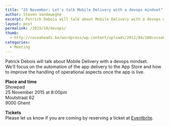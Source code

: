 ```yaml
---
title: "25 November: Let's talk Mobile Delivery with a devops mindset"
author: Steven Vandeweghe
excerpt: Patrick Debois will talk about Mobile Delivery with a devops mindset
layout: post
permalink: /2015/10/devops/
thumb:
  - http://cocoaheads.be/wordpress/wp-content/uploads/2012/04/100cocoaheads-logo-web.png
categories:
  - Meeting
---
```

Patrick Debois will talk about Mobile Delivery with a devops mindset.  
We'll focus on the automation of the app delivery to the App Store and how to improve the handling of operational aspects once the app is live.

**Place and time**  
Showpad  
25 November 2015 at 8:00pm  
Moutstraat 62  
9000 Ghent  

**Tickets**  
Please let us know if you are coming by reserving a ticket at [Eventbrite][1].


[1]: https://www.eventbrite.com/e/cocoaheads-belgium-november-2015-tickets-19303745021
